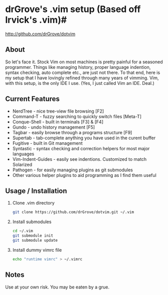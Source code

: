 # drGrove's .vim setup (Based off lrvick's .vim)#

<http://github.com/drGrove/dotvim>


## About ##

So let's face it. Stock Vim on most machines is pretty painful for a seasoned
programmer. Things like managing history, proper language indention, syntax
checking, auto complete etc., are just not there. To that end, here is my setup
that I have lovingly refined through many years of vimming. Vim, with this
setup, is the only IDE I use. (Yes, I just called Vim an IDE. Deal.)

## Current Features ##

  * NerdTree - nice tree-view file browsing [F2]
  * Command-T - fuzzy searching to quickly switch files [Meta-T]
  * Conque-Shell - built in terminals [F3] & [F4]
  * Gundo - undo history management [F5]
  * Tagbar - easily browse through a programs structure [F9]
  * Supertab - tab-complete anything you have used in the curent buffer
  * Fugitive - built in Git management
  * Syntastic - syntax checking and correction helpers for most major languages
  * Vim-Indent-Guides - easily see indentions. Customized to match Solarized
  * Pathogen - for easily managing plugins as git submodules
  * Other various helper plugins to aid programming as I find them useful

## Usage / Installation ##

1. Clone .vim directory

    ```bash
    git clone https://github.com/drGrove/dotvim.git ~/.vim
    ```
2. Install submodules

    ```bash
    cd ~/.vim
    git submodule init
    git submodule update
    ```

3. Install dummy vimrc file

    ```bash
    echo "runtime vimrc" > ~/.vimrc
    ```

## Notes ##

  Use at your own risk. You may be eaten by a grue.

